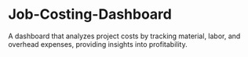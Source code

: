 # Job-Costing-Dashboard
A dashboard that analyzes project costs by tracking material, labor, and overhead expenses, providing insights into profitability.
